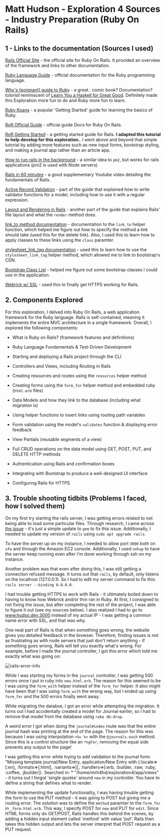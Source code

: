 # Matt Hudson - Exploration 4 Sources - Industry Preparation (Ruby On Rails)

## 1 - Links to the documentation (Sources I used)

[Rails Official Site](https://rubyonrails.org/) - the official site for Ruby On Rails. It provided an overview of the framework and links to other documentation.

[Ruby Language Guide](https://www.ruby-lang.org/en/documentation/) - official documentation for the Ruby programming language.

[Why's \[poignant\] guide to Ruby](http://poignant.guide/) - a great.. comic book? Documentation? *tutorial* reminiscent of [Learn You a Haskell for Great Good](http://learnyouahaskell.com/). Definitely made this Exploration more fun to do and Ruby more fun to learn.

[Ruby Koans](http://rubykoans.com/) - a popular 'Getting Started' guide for learning the basics of Ruby.

[RoR Official Guide](https://guides.rubyonrails.org/) - official guide Docs for Ruby On Rails. 

[RoR Getting Started](https://guides.rubyonrails.org/getting_started.html) - a getting started guide for Rails. **I adapted this tutorial to help develop for this exploration.**. I went above and beyond that simple tutorial by adding more features such as new input forms, bootstrap styling, and making a journal app rather than an article app.

[How to run rails in the background](https://stackoverflow.com/questions/4334403/how-to-start-rails-server-in-background/19410421) - a similar idea to `pm2`, but works for rails applications (pm2 is used with Node servers)

[Rails in 60 minutes](https://www.youtube.com/watch?v=pPy0GQJLZUM) - a good supplementary Youtube video detailing the fundamentals of Rails.

[Active Record Validation](https://guides.rubyonrails.org/active_record_validations.html) - part of the guide that explained how to write validator functions for a model, including how to use it with a regular expression.

[Layout and Rendering in Rails](https://guides.rubyonrails.org/layouts_and_rendering.html) - another part of the guide that explains Rails' file layout and what the `render` method does.

[link_to method documentation](https://apidock.com/rails/ActionView/Helpers/UrlHelper/link_to) - documentation to the `link_to` helper function, which helped me figure out how to specify the method a link should take (used this for the delete link). Also, I used this to learn how to apply classes to these links using the `class` paramter.

[stylesheet_link_tag documentation](https://apidock.com/rails/ActionView/Helpers/AssetTagHelper/stylesheet_link_tag) - used this to learn how to use the `stylesheet_link_tag` helper method, which allowed me to link to bootstrap's CDN.

[Bootstrap Class List](https://www.w3schools.com/bootstrap/bootstrap_ref_all_classes.asp) - helped me figure out some bootstrap classes I could use in the application.

[Webrick w/ SSL](https://stackoverflow.com/questions/3640993/how-do-you-configure-webrick-to-use-ssl-in-rails) - used this to finally get HTTPS working for Rails.

## 2. Components Explored

For this exploration, I delved into Ruby On Rails, a web application framework for the Ruby language. Rails is self-contained, meaning it implements the entire MVC architecture in a single framework. Overall, I explored the following components:

- What is Ruby on Rails? (framework features and definitions)

- Ruby Language Fundamentals & Test-Driven Development

- Starting and deploying a Rails project through the CLI

- Controllers and Views, including Routing in Rails

- Creating resources and routes using the `resources` helper method

- Creating forms using the `form_for` helper method and embedded ruby (`html.erb` files)

- Data Models and how they link to the database (including what *migration* is)

- Using helper functions to insert links using routing path variables

- Form validation using the model's `validates` function & displaying error feedback

- View Partials (reusable segments of a view)

- Full CRUD operations on the data model using GET, POST, PUT, and DELETE HTTP methods

- Authentication using Rails and confirmation boxes

- Integrating with Bootstrap to produce a well-designed UI interface

- Configuring Rails for HTTPS

## 3. Trouble shooting tidbits (Problems I faced, how I solved them)

On my first try starting the rails server, I was getting errors related to not being able to load some particular files. Through research, I came across [the issue](https://stackoverflow.com/questions/47972479/after-ruby-update-to-2-5-0-require-bundler-setup-raise-exception) - it's just a simple update to `gem` to fix this issue. Additionally, I needed to update my version of `rails` using `sudo apt upgrade rails`.

To have the server up on my instance, I needed to allow port `3000` both on `ufw` and through the Amazon EC2 console. Additionally, I used `nohup` to have the server keep running even after I'm done working through ssh on my instance.

Another problem was that even after doing this, I was still getting a connection refused message. It turns out that `rails`, by default, only listens on the localhost (127.0.0.1). So I had to edit my server command to fix this: `rails server --binding 0.0.0.0`.

I had trouble getting HTTPS to work with Rails - it ultimately boiled down to having to know how Webrick and/or thin ran in Ruby. At first, I consigned to not fixing the issue, but after completing the rest of the project, I was able to figure it out (see my sources below). I also realized I had to go to www.hudso.dev:3000 instead of my actual IP - I was getting a common name error with SSL, and that was why.

One neat part of Rails is that when something goes wrong, the website gives you detailed feedback in the browser. Therefore, finding issues is not as frustrating as
with node servers that just don't return anything - if something goes wrong, Rails will tell you exactly what's wrong. For example, before I made the journal controller,
I got this error which told me exactly what was going on:

![rails-error-info](../screenshots/rails-error-info.png)

While I was starting my forms in the `journal` controller, I was getting 500 errors once I put in ruby into `new.html.erb`. The reason for this seemed to be I was using
the `form_with` helper instead of the `form_for` helper. It also might have been that I was using `form_with` the wrong way, but I ended up using `form_for` and the
500 errors finally went away.

While migrating the databse, I got an error while attempting the migration. It turns out I had accidentally created a model for Journal earlier, so I had to remove that model from the database using `rake db:drop`.

A weird error I got when doing the `journal#index` route was that the entire journal hash was printing at the end of the page. The reason for this was because I was using interpolation `<%= %>` with the `@journals.each` method. Since this is a control structure like an `*ngFor`, removing the equal side prevents any output to the page!

I was getting this error while trying to add validation to the journal form: "Missing template journal/New Entry, application/New Entry with {:locale=>[:en], :formats=>[:html], :variants=>[], :handlers=>[:erb, :builder, :raw, :ruby, :coffee, :jbuilder]}. Searched in: * "/home/mrh4hd/exploration4/app/views" - it turns out I forgot 'single quotes' around `new` in my controller. You have to define a string that defines what to render.

While implementing the update functionality, I was having trouble getting the form to use the PUT method - it was going to POST but giving me a routing error. The solution was to define the `method` paramter to the `form_for` in `_form.html.erb`. This way, I specify POST for `new` and PUT for `edit`. Since HTML forms only do GET/POST, Rails
handles this behind the scenes, by adding a hidden input element called 'method' with value 'put'. Rails then takes this hidden output and lets the server interpret that POST request as a PUT request.
